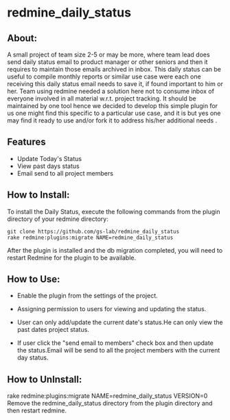 redmine_daily_status
====================

## About: 

A small project of team  size 2-5 or may be more, where team lead does send daily status email to product manager or other seniors and then it requires to maintain those emails archived in inbox. This daily status can be useful to compile monthly reports or similar use case were each one receiving this daily status email needs to save it,  if found important to him or her. Team using redmine needed a solution here not to consume inbox of everyone involved in all material w.r.t. project tracking. It should be maintained by one tool hence we decided to develop this simple plugin for us one might find this specific to a particular use case, and it is but yes one may find it ready to use and/or fork it to address his/her additional needs .

## Features

* Update Today's Status
* View past days status
* Email send to all project members


## How to Install:

To install the Daily Status, execute the following commands from the plugin directory of your redmine directory:

    git clone https://github.com/gs-lab/redmine_daily_status
    rake redmine:plugins:migrate NAME=redmine_daily_status

After the plugin is installed and the db migration completed, you will
need to restart Redmine for the plugin to be available.

## How to Use:

* Enable the plugin from the settings of the project.

* Assigning permission to users for viewing and updating the status.

* User can only add/update the current date's status.He can only view the past dates project status.

* If user click the "send email to members" check box and then update the status.Email will be send to all the project members with 
the current day status.

## How to UnInstall:

rake redmine:plugins:migrate NAME=redmine_daily_status VERSION=0
Remove the redmine_daily_status directory from the plugin directory and then restart redmine.
